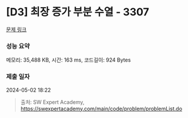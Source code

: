 # [D3] 최장 증가 부분 수열 - 3307 

[문제 링크](https://swexpertacademy.com/main/code/problem/problemDetail.do?contestProbId=AWBOKg-a6l0DFAWr) 

### 성능 요약

메모리: 35,488 KB, 시간: 163 ms, 코드길이: 924 Bytes

### 제출 일자

2024-05-02 18:22



> 출처: SW Expert Academy, https://swexpertacademy.com/main/code/problem/problemList.do